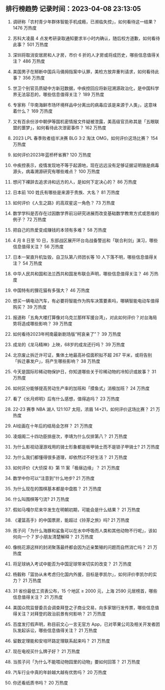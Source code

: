 
## 排行榜趋势 记录时间：2023-04-08 23:13:05
  
  1. 调研称「农村青少年群体智能手机成瘾，已濒临失控」，如何看待这一结果？ 1476 万热度
    
  2. 苏科大凌晨 4 点发考研录取通知要求半小时内确认，随后校方道歉，如何看待此事？ 501 万热度
    
  3. 深圳将取消安居房和人才房，市价 6 折的人才房或将成历史，哪些信息值得关注？ 486 万热度
    
  4. 美国男子在掰断中国兵马俑拇指案中认罪，美检方放弃重判请求，如何看待此事？ 356 万热度
    
  5. 世卫个别官员质疑中方新冠数据，中疾控回应将新冠溯源政治化，是中国科学界无法容忍的，哪些信息值得关注？ 189 万热度
    
  6. 专家称「华南海鲜市场环境样品中分离出的病毒应该是来源于人类」，这意味着什么？ 169 万热度
    
  7. 又有百余份涉中朝伊等国机密情报文件疑被泄露，美高级官员称其是「五眼联盟的噩梦」，如何看待此次泄密事件？ 162 万热度
    
  8. 2023 LPL 春季败者组半决赛 BLG 3:2 淘汰 OMG，如何评价这场比赛？ 154 万热度
    
  9. 如何评价2023年蓝桥杯省赛? 120 万热度
    
  10. 中疾控表示，疫情发现地不等于起源地，现在远远没有足够证据证明貉是病毒源头，病毒溯源研究有哪些难点？ 100 万热度
    
  11. 想问下裸辞去追求诗和远方的人，是如何下定决心的？ 86 万热度
    
  12. 日本前 100 姓氏有哪些是来源于贵族、大名？ 81 万热度
    
  13. 如何评价《人生之路》的高双星这一角色？ 73 万热度
    
  14. 数学学科是否存在过因数学界前沿研究进展而改变基础数学教育方式或思维的例子？ 72 万热度
    
  15. 把自己的热爱变成赚钱的本领有多难？ 58 万热度
    
  16. 4 月 8 日至 10 日，东部战区展开环台岛战备警巡和「联合利剑」演习，哪些信息值得关注？ 56 万热度
    
  17. 日本一架直升机坠毁，自卫队第八师团长等 10 人下落不明，哪些信息值得关注？ 54 万热度
    
  18. 中华人民共和国和法兰西共和国发布联合声明，哪些信息值得关注？ 46 万热度
    
  19. 中国特有的狸花猫有多强大？ 46 万热度
    
  20. 想买一辆电动汽车，有必要将智能作为购车决策要素吗，哪辆智能电动车值得购买？ 39 万热度
    
  21. 报道称「五角大楼打算像对乌克兰那样军援台湾」，对此如何评价？对台海局势将造成哪些影响？ 39 万热度
    
  22. 如何看待2023年柯南最新剧场版“柯哀亲了”？ 39 万热度
    
  23. 成龙的《龙马精神》上映，68岁的成龙还行吗？ 39 万热度
    
  24. 北京废止拆迁许可证，集体土地最高补偿面积拟不超 267 平米，或将告别「拆迁暴发户」，将产生哪些影响？ 38 万热度
    
  25. 今天是国际珍稀动物保护日，你知道哪些关于珍稀动物的冷知识或故事？ 31 万热度
    
  26. 如何区分能够提高劳动生产率的加班和「摸鱼式」消极加班？ 24 万热度
    
  27. 看了《长月烬明》后有什么感想，值得追吗？ 23 万热度
    
  28. 22-23 赛季 NBA 湖人 121:107 太阳，浓眉 14+21，如何评价这场比赛？ 21 万热度
    
  29. AI绘画在十年后的结局会怎样？ 21 万热度
    
  30. 凌烟阁二十四功臣排座次，李靖为什么仅排第八？ 21 万热度
    
  31. 为什么影视动漫游戏用的骑士形象都是板甲骑士而不是锁子甲骑士? 21 万热度
    
  32. 为什么我们都懂得很多道理，却依然过不好生活？ 21 万热度
    
  33. 如何评价《大侦探 8》第 11 案「极昼边缘」？ 21 万热度
    
  34. 数学中你可以“注意到”什么地步? 21 万热度
    
  35. 为什么现在的围棋基本都是中盘胜？ 21 万热度
    
  36. 什么叫围棋等勺流? 21 万热度
    
  37. 假如马嘎尔尼来华发生在明朝初期，可能会是什么结果？ 21 万热度
    
  38. 《灌篮高手》的中国票房，能超过《铃芽之旅》吗? 21 万热度
    
  39. 孩子问「为什么海豚和鲨鱼可以在水中呼吸而人类和其他动物不行呢」，该如何向一个 7 岁小朋友清楚解释？ 21 万热度
    
  40. 像桃花源这样的封闭聚落最终都会因为近亲繁殖的问题而自然消亡吗？ 21 万热度
    
  41. 将足球纳入考试中能否为中国足球带来切实的改变？ 21 万热度
    
  42. 杨毅称「篮协从未考虑归化国内外援，目标是李凯尔」，如何评价李凯尔的实力？ 21 万热度
    
  43. 31 省份最低工资表公布，15 个地区 ≥ 2000 元，上海 2590 元居榜首，哪些信息值得关注？ 21 万热度
    
  44. 美国众院监督委员会调查拜登之子商业交易，向多家银行发传票，哪些信息值得关注？对拜登的政治前景有何影响？ 21 万热度
    
  45. 百度发打假声明，称目前文心一言无官方 App，已对苹果公司及相关开发者团队发起诉讼，哪些信息值得关注？ 21 万热度
    
  46. 留数定理能和安培环路定理联系起来吗？ 21 万热度
    
  47. 现在电视买什么牌子好？ 21 万热度
    
  48. 当孩子问「为什么不能喂动物园里的动物」要如何回答？ 21 万热度
    
  49. 汽车行业中真的年龄越大越有优势吗？ 20 万热度
    
  50. 你还看纸质书吗？ 20 万热度
    
